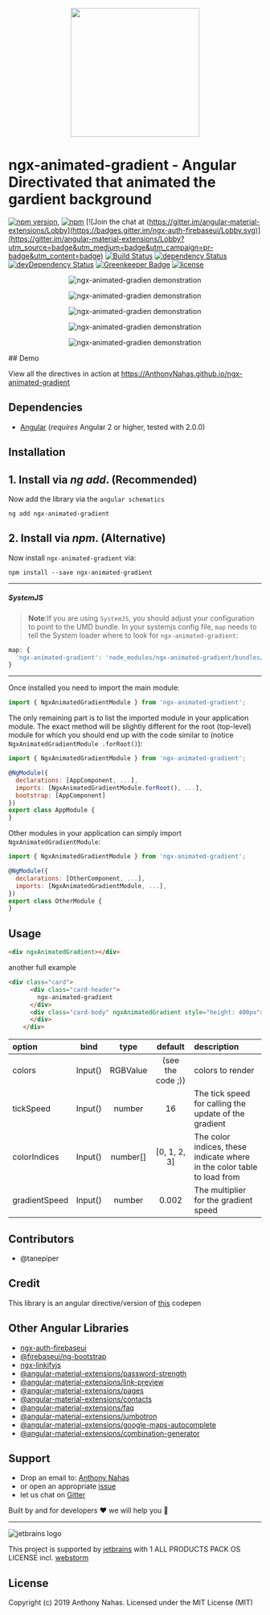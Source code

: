 <p align="center">
  <img height="256px" width="256px" style="text-align: center;" 
  src="https://cdn.jsdelivr.net/gh/AnthonyNahas/ngx-animated-gradient@master/demo/src/assets/logo.svg">
</p>

# ngx-animated-gradient - Angular Directivated that animated the gardient background

[![npm version](https://badge.fury.io/js/ngx-animated-gradient.svg)](https://badge.fury.io/js/ngx-animated-gradient),
[![npm](https://img.shields.io/badge/demo-online-ed1c46.svg)](https://AnthonyNahas.github.io/ngx-animated-gradient)
[![Join the chat at (https://gitter.im/angular-material-extensions/Lobby](https://badges.gitter.im/ngx-auth-firebaseui/Lobby.svg)](https://gitter.im/angular-material-extensions/Lobby?utm_source=badge&utm_medium=badge&utm_campaign=pr-badge&utm_content=badge)
[![Build Status](https://travis-ci.org/AnthonyNahas/ngx-animated-gradient.svg?branch=master)](https://travis-ci.org/AnthonyNahas/ngx-animated-gradient)
[![dependency Status](https://david-dm.org/AnthonyNahas/ngx-animated-gradient/status.svg)](https://david-dm.org/AnthonyNahas/ngx-animated-gradient)
[![devDependency Status](https://david-dm.org/AnthonyNahas/ngx-animated-gradient/dev-status.svg?branch=master)](https://david-dm.org/AnthonyNahas/ngx-animated-gradient#info=devDependencies)
[![Greenkeeper Badge](https://badges.greenkeeper.io/AnthonyNahas/ngx-animated-gradient.svg)](https://greenkeeper.io/)
[![license](https://img.shields.io/github/license/AnthonyNahas/ngx-animated-gradient.svg?style=flat-square)](https://github.com/AnthonyNahas/ngx-animated-gradient/blob/master/LICENSE)

<p align="center">
  <img alt="ngx-animated-gradien demonstration" style="text-align: center;"
   src="https://cdn.jsdelivr.net/gh/AnthonyNahas/ngx-animated-gradient@master/assets/ngx-animated-gradient.gif">
</p>

<p align="center">
  <img alt="ngx-animated-gradien demonstration" style="text-align: center;"
   src="https://cdn.jsdelivr.net/gh/AnthonyNahas/ngx-animated-gradient@master/assets/1.png">
</p>

<p align="center">
  <img alt="ngx-animated-gradien demonstration" style="text-align: center;"
   src="https://cdn.jsdelivr.net/gh/AnthonyNahas/ngx-animated-gradient@master/assets/2.png">
</p>

<p align="center">
  <img alt="ngx-animated-gradien demonstration" style="text-align: center;"
   src="https://cdn.jsdelivr.net/gh/AnthonyNahas/ngx-animated-gradient@master/assets/3.png">
</p>

<p align="center">
  <img alt="ngx-animated-gradien demonstration" style="text-align: center;"
   src="https://cdn.jsdelivr.net/gh/AnthonyNahas/ngx-animated-gradient@master/assets/4.png">
</p>
## Demo

View all the directives in action at https://AnthonyNahas.github.io/ngx-animated-gradient

## Dependencies
* [Angular](https://angular.io) (*requires* Angular 2 or higher, tested with 2.0.0)

## Installation

## 1. Install via *ng add*. (Recommended)

Now add the library via the `angular schematics`
```shell
ng add ngx-animated-gradient
```
## 2. Install via *npm*. (Alternative) 

Now install `ngx-animated-gradient` via:
```shell
npm install --save ngx-animated-gradient
```

---
##### SystemJS
>**Note**:If you are using `SystemJS`, you should adjust your configuration to point to the UMD bundle.
In your systemjs config file, `map` needs to tell the System loader where to look for `ngx-animated-gradient`:
```js
map: {
  'ngx-animated-gradient': 'node_modules/ngx-animated-gradient/bundles/ngx-animated-gradient.umd.js',
}
```
---

Once installed you need to import the main module:
```js
import { NgxAnimatedGradientModule } from 'ngx-animated-gradient';
```
The only remaining part is to list the imported module in your application module. The exact method will be slightly
different for the root (top-level) module for which you should end up with the code similar to (notice ` NgxAnimatedGradientModule .forRoot()`):
```js
import { NgxAnimatedGradientModule } from 'ngx-animated-gradient';

@NgModule({
  declarations: [AppComponent, ...],
  imports: [NgxAnimatedGradientModule.forRoot(), ...],  
  bootstrap: [AppComponent]
})
export class AppModule {
}
```

Other modules in your application can simply import ` NgxAnimatedGradientModule `:

```js
import { NgxAnimatedGradientModule } from 'ngx-animated-gradient';

@NgModule({
  declarations: [OtherComponent, ...],
  imports: [NgxAnimatedGradientModule, ...], 
})
export class OtherModule {
}
```

## Usage


```html
<div ngxAnimatedGradient></div>
```

another full example 

```html
<div class="card">
      <div class="card-header">
        ngx-animated-gradient
      </div>
      <div class="card-body" ngxAnimatedGradient style="height: 400px">
      </div>
    </div>
```

| option | bind  |  type  |   default    | description  |
|:-------------------|:--------:|:------:|:------------:|:-------------------------------------------------------------------------------------------------|    
| colors       | Input()  | RGBValue    | (see the code ;)) |  colors to render
| tickSpeed   | Input()  | number| 16 |  The tick speed for calling the update of the gradient
| colorIndices   | Input()  | number[] | [0, 1, 2, 3] | The color indices, these indicate where in the color table to load from
| gradientSpeed   | Input()  | number | 0.002 | The multiplier for the gradient speed


## Contributors

- @tanepiper  

## Credit

This library is an angular directive/version of [this](https://codepen.io/quasimondo/pen/lDdrF) codepen


<a name="other-angular-libraries"/>


## Other Angular Libraries


- [ngx-auth-firebaseui](https://github.com/AnthonyNahas/ngx-auth-firebaseui)
- [@firebaseui/ng-bootstrap](https://github.com/firebaseui/ng-bootstrap)
- [ngx-linkifyjs](https://github.com/AnthonyNahas/ngx-linkifyjs)
- [@angular-material-extensions/password-strength](https://github.com/angular-material-extensions/password-strength)
- [@angular-material-extensions/link-preview](https://github.com/angular-material-extensions/link-preview)
- [@angular-material-extensions/pages](https://github.com/angular-material-extensions/pages)
- [@angular-material-extensions/contacts](https://github.com/angular-material-extensions/contacts)
- [@angular-material-extensions/faq](https://github.com/angular-material-extensions/faq)
- [@angular-material-extensions/jumbotron](https://github.com/angular-material-extensions/jumbotron)
- [@angular-material-extensions/google-maps-autocomplete](https://github.com/angular-material-extensions/google-maps-autocomplete)
- [@angular-material-extensions/combination-generator](https://github.com/angular-material-extensions/combination-generator)

<a name="support"/>

## Support
+ Drop an email to: [Anthony Nahas](mailto:anthony.na@hotmail.de)
+ or open an appropriate [issue](https://github.com/AnthonyNahas/ngx-auth-firebaseui/issues)
+ let us chat on [Gitter](https://gitter.im/ngx-auth-firebaseui/Lobby)
 
 Built by and for developers :heart: we will help you :punch:

---

![jetbrains logo](assets/jetbrains-variant-4_logos/jetbrains-variant-4.png)

This project is supported by [jetbrains](https://www.jetbrains.com/) with 1 ALL PRODUCTS PACK OS LICENSE incl. [webstorm](https://www.jetbrains.com/webstorm)

## License

Copyright (c) 2019 Anthony Nahas. Licensed under the MIT License (MIT)

